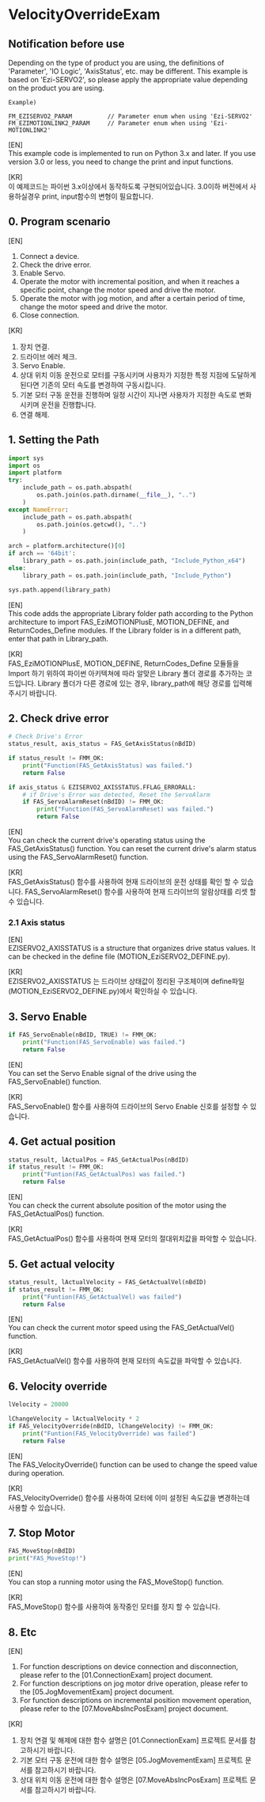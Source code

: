 # VelocityOverrideExam

Notification before use
-------------------------------------------------------
Depending on the type of product you are using, the definitions of 'Parameter', 'IO Logic', 'AxisStatus', etc. may be different.
This example is based on 'Ezi-SERVO2', so please apply the appropriate value depending on the product you are using.

```
Example)

FM_EZISERVO2_PARAM			// Parameter enum when using 'Ezi-SERVO2'
FM_EZIMOTIONLINK2_PARAM		// Parameter enum when using 'Ezi-MOTIONLINK2'
```
[EN]    
This example code is implemented to run on Python 3.x and later.
If you use version 3.0 or less, you need to change the print and input functions.

[KR]  
이 예제코드는 파이썬 3.x이상에서 동작하도록 구현되어있습니다.
3.0이하 버전에서 사용하실경우 print, input함수의 변형이 필요합니다.

## 0. Program scenario
[EN]  
1. Connect a device.
2. Check the drive error.
3. Enable Servo.
4. Operate the motor with incremental position, and when it reaches a specific point, change the motor speed and drive the motor.
5. Operate the motor with jog motion, and after a certain period of time, change the motor speed and drive the motor.
6. Close connection.

[KR]  
1. 장치 연결.
2. 드라이브 에러 체크.
3. Servo Enable.
4. 상대 위치 이동 운전으로 모터를 구동시키며 사용자가 지정한 특정 지점에 도달하게 된다면 기존의 모터 속도를 변경하여 구동시킵니다.
5. 기본 모터 구동 운전을 진행하며 일정 시간이 지나면 사용자가 지정한 속도로 변화시키며 운전을 진행합니다.
6. 연결 해제.

## 1. Setting the Path
```python
import sys
import os
import platform
try:
    include_path = os.path.abspath(
        os.path.join(os.path.dirname(__file__), "..")
    )
except NameError:
    include_path = os.path.abspath(
        os.path.join(os.getcwd(), "..")
    )

arch = platform.architecture()[0]
if arch == '64bit':
    library_path = os.path.join(include_path, "Include_Python_x64")
else:
    library_path = os.path.join(include_path, "Include_Python")

sys.path.append(library_path)
```
[EN]    
This code adds the appropriate Library folder path according to the Python architecture to import FAS_EziMOTIONPlusE, MOTION_DEFINE, and ReturnCodes_Define modules.
If the Library folder is in a different path, enter that path in Library_path.

[KR]  
FAS_EziMOTIONPlusE, MOTION_DEFINE, ReturnCodes_Define 모듈들을 Import 하기 위하여 파이썬 아키텍쳐에 따라 알맞은 Library 폴더 경로를 추가하는 코드입니다.
Library 폴더가 다른 경로에 있는 경우, library_path에 해당 경로를 입력해 주시기 바랍니다.

## 2. Check drive error
```python
# Check Drive's Error
status_result, axis_status = FAS_GetAxisStatus(nBdID)

if status_result != FMM_OK:
    print("Function(FAS_GetAxisStatus) was failed.")
    return False

if axis_status & EZISERVO2_AXISSTATUS.FFLAG_ERRORALL:
    # if Drive's Error was detected, Reset the ServoAlarm
    if FAS_ServoAlarmReset(nBdID) != FMM_OK:
        print("Function(FAS_ServoAlarmReset) was failed.")
        return False
```
[EN]  
You can check the current drive's operating status using the FAS_GetAxisStatus() function. You can reset the current drive's alarm status using the FAS_ServoAlarmReset() function.

[KR]  
FAS_GetAxisStatus() 함수를 사용하여 현재 드라이브의 운전 상태를 확인 할 수 있습니다. FAS_ServoAlarmReset() 함수를 사용하여 현재 드라이브의 알람상태를 리셋 할 수 있습니다.

### 2.1 Axis status
[EN]  
EZISERVO2_AXISSTATUS is a structure that organizes drive status values.
It can be checked in the define file (MOTION_EziSERVO2_DEFINE.py).

[KR]  
EZISERVO2_AXISSTATUS 는 드라이브 상태값이 정리된 구조체이며 define파일 (MOTION_EziSERVO2_DEFINE.py)에서 확인하실 수 있습니다.

## 3. Servo Enable
```python
if FAS_ServoEnable(nBdID, TRUE) != FMM_OK:
    print("Function(FAS_ServoEnable) was failed.")
    return False
```
[EN]  
You can set the Servo Enable signal of the drive using the FAS_ServoEnable() function.

[KR]  
FAS_ServoEnable() 함수를 사용하여 드라이브의 Servo Enable 신호를 설정할 수 있습니다.

## 4. Get actual position
```python
status_result, lActualPos = FAS_GetActualPos(nBdID)
if status_result != FMM_OK:
    print("Funtion(FAS_GetActualPos) was failed.")
    return False
```
[EN]  
You can check the current absolute position of the motor using the FAS_GetActualPos() function.

[KR]  
FAS_GetActualPos() 함수를 사용하여 현재 모터의 절대위치값을 파악할 수 있습니다.

## 5. Get actual velocity
```python
status_result, lActualVelocity = FAS_GetActualVel(nBdID)
if status_result != FMM_OK:
    print("Funtion(FAS_GetActualVel) was failed")
    return False
```
[EN]  
You can check the current motor speed using the FAS_GetActualVel() function.

[KR]  
FAS_GetActualVel() 함수를 사용하여 현재 모터의 속도값을 파악할 수 있습니다.

## 6. Velocity override
```python
lVelocity = 20000

lChangeVelocity = lActualVelocity * 2
if FAS_VelocityOverride(nBdID, lChangeVelocity) != FMM_OK:
    print("Funtion(FAS_VelocityOverride) was failed")
    return False
```
[EN]  
The FAS_VelocityOverride() function can be used to change the speed value during operation.

[KR]  
FAS_VelocityOverride() 함수를 사용하여 모터에 이미 설정된 속도값을 변경하는데 사용할 수 있습니다.

## 7. Stop Motor
```python
FAS_MoveStop(nBdID)
print("FAS_MoveStop!")
```
[EN]  
You can stop a running motor using the FAS_MoveStop() function.

[KR]  
FAS_MoveStop() 함수를 사용하여 동작중인 모터를 정지 할 수 있습니다.

## 8. Etc
[EN]  
1. For function descriptions on device connection and disconnection, please refer to the [01.ConnectionExam] project document.
2. For function descriptions on jog motor drive operation, please refer to the [05.JogMovementExam] project document.
3. For function descriptions on incremental position movement operation, please refer to the [07.MoveAbsIncPosExam] project document.

[KR]  
1. 장치 연결 및 해제에 대한 함수 설명은 [01.ConnectionExam] 프로젝트 문서를 참고하시기 바랍니다.
2. 기본 모터 구동 운전에 대한 함수 설명은 [05.JogMovementExam] 프로젝트 문서를 참고하시기 바랍니다.
3. 상대 위치 이동 운전에 대한 함수 설명은 [07.MoveAbsIncPosExam] 프로젝트 문서를 참고하시기 바랍니다.